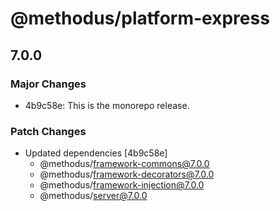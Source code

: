 # @methodus/platform-express

## 7.0.0
### Major Changes

- 4b9c58e: This is the monorepo release.

### Patch Changes

- Updated dependencies [4b9c58e]
  - @methodus/framework-commons@7.0.0
  - @methodus/framework-decorators@7.0.0
  - @methodus/framework-injection@7.0.0
  - @methodus/server@7.0.0

